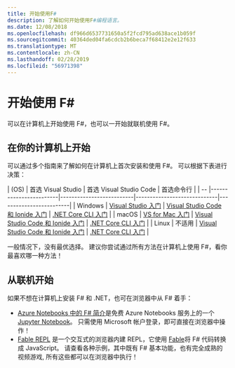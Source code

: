 ```yaml
---
title: 开始使用F#
description: 了解如何开始使用F#编程语言。
ms.date: 12/08/2018
ms.openlocfilehash: df966d6537731650a5f2fcd795ad638ace1b059f
ms.sourcegitcommit: 40364ded04fa6cdcb2b6beca7f68412e2e12f633
ms.translationtype: MT
ms.contentlocale: zh-CN
ms.lasthandoff: 02/28/2019
ms.locfileid: "56971398"
---
```

# <a name="get-started-with-f"></a>开始使用 F\#

可以在计算机上开始使用 F#，也可以一开始就联机使用 F#。

## <a name="get-started-on-your-machine"></a>在你的计算机上开始

可以通过多个指南来了解如何在计算机上首次安装和使用 F#。  可以根据下表进行决策：

| (OS) | 首选 Visual Studio | 首选 Visual Studio Code | 首选命令行 |
| -- |------------------------|--------------------------|-----------------------------|-------------------------|
| Windows | [Visual Studio 入门](get-started-visual-studio.md) | [Visual Studio Code 和 Ionide 入门](get-started-vscode.md) | [.NET Core CLI 入门](get-started-command-line.md) |
| macOS | [VS for Mac 入门](get-started-with-visual-studio-for-mac.md) | [Visual Studio Code 和 Ionide 入门](get-started-vscode.md) | [.NET Core CLI 入门](get-started-command-line.md) |
| Linux | 不适用 | [Visual Studio Code 和 Ionide 入门](get-started-vscode.md) | [.NET Core CLI 入门](get-started-command-line.md) |

一般情况下，没有最优选择。 建议你尝试通过所有方法在计算机上使用 F#，看你最喜欢哪一种方法！

## <a name="get-started-online"></a>从联机开始

如果不想在计算机上安装 F# 和 .NET，也可在浏览器中从 F# 着手：

* [Azure Notebooks 中的 F# 简介](https://notebooks.azure.com/Microsoft/projects/2018-Intro-FSharp/html/Introduction%20to%20FSharp.ipynb)是免费 Azure Notebooks 服务上的一个 [Jupyter Notebook](https://jupyter.org/)。 只需使用 Microsoft 帐户登录，即可直接在浏览器中操作！
* [Fable REPL](https://fable.io/repl/) 是一个交互式的浏览器内建 REPL，它使用 [Fable](https://fable.io/)将 F# 代码转换成 JavaScript。 请查看各种示例，其中既有 F# 基本功能，也有完全成熟的视频游戏, 所有这些都可以在浏览器中执行！
